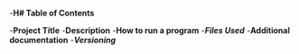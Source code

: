-**H# Table of Contents**

-**Project Title**
-**Description**
-**How to run a program**
-***Files Used***
-**Additional documentation**
-***Versioning***
